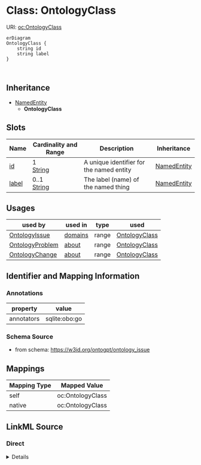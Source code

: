 

# Class: OntologyClass



URI: [oc:OntologyClass](http://w3id.org/ontogpt/ontology-class-templateOntologyClass)



```mermaid
erDiagram
OntologyClass {
    string id  
    string label  
}



```




## Inheritance
* [NamedEntity](NamedEntity.md)
    * **OntologyClass**



## Slots

| Name | Cardinality and Range | Description | Inheritance |
| ---  | --- | --- | --- |
| [id](id.md) | 1 <br/> [String](String.md) | A unique identifier for the named entity | [NamedEntity](NamedEntity.md) |
| [label](label.md) | 0..1 <br/> [String](String.md) | The label (name) of the named thing | [NamedEntity](NamedEntity.md) |





## Usages

| used by | used in | type | used |
| ---  | --- | --- | --- |
| [OntologyIssue](OntologyIssue.md) | [domains](domains.md) | range | [OntologyClass](OntologyClass.md) |
| [OntologyProblem](OntologyProblem.md) | [about](about.md) | range | [OntologyClass](OntologyClass.md) |
| [OntologyChange](OntologyChange.md) | [about](about.md) | range | [OntologyClass](OntologyClass.md) |






## Identifier and Mapping Information





### Annotations

| property | value |
| --- | --- |
| annotators | sqlite:obo:go |



### Schema Source


* from schema: https://w3id.org/ontogpt/ontology_issue





## Mappings

| Mapping Type | Mapped Value |
| ---  | ---  |
| self | oc:OntologyClass |
| native | oc:OntologyClass |





## LinkML Source

<!-- TODO: investigate https://stackoverflow.com/questions/37606292/how-to-create-tabbed-code-blocks-in-mkdocs-or-sphinx -->

### Direct

<details>
```yaml
name: OntologyClass
annotations:
  annotators:
    tag: annotators
    value: sqlite:obo:go
from_schema: https://w3id.org/ontogpt/ontology_issue
is_a: NamedEntity

```
</details>

### Induced

<details>
```yaml
name: OntologyClass
annotations:
  annotators:
    tag: annotators
    value: sqlite:obo:go
from_schema: https://w3id.org/ontogpt/ontology_issue
is_a: NamedEntity
attributes:
  id:
    name: id
    annotations:
      prompt.skip:
        tag: prompt.skip
        value: 'true'
    description: A unique identifier for the named entity
    comments:
    - this is populated during the grounding and normalization step
    from_schema: https://w3id.org/ontogpt/ontology_issue
    rank: 1000
    identifier: true
    alias: id
    owner: OntologyClass
    domain_of:
    - NamedEntity
    - Publication
    range: string
    required: true
  label:
    name: label
    annotations:
      owl:
        tag: owl
        value: AnnotationProperty, AnnotationAssertion
    description: The label (name) of the named thing
    from_schema: https://w3id.org/ontogpt/ontology_issue
    aliases:
    - name
    rank: 1000
    slot_uri: rdfs:label
    alias: label
    owner: OntologyClass
    domain_of:
    - NamedEntity
    range: string

```
</details>